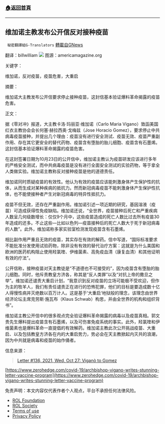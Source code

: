 ###  [:house:返回首頁](https://github.com/ourhimalayas/txt)
---


## 维加诺主教发布公开信反对接种疫苗
` 秘密翻譯組G-Translators` [轉載自GNews](https://gnews.org/zh-hans/1637689/)

翻译：billwilliam
![](https://assets.gnews.org/wp-content/uploads/2021/11/图片1-12.png)
图源：americamagazine.org

关键字：

维加诺，反对疫苗，疫苗危害，大重启

摘要：

维加诺大主教发布公开信要求停止接种疫苗，这封信基本验证爆料革命揭露的疫苗危害。

正文：

据《零对冲》报道，大主教卡洛·玛丽亚·维加诺（Carlo Maria Vigano）致函美国红衣主教协会会长何塞·赫拉西奥·戈梅兹（Jose Horacio Gomez），要求停止中共病毒疫苗接种，并提出几个理由：疫苗没有进行安全测试、疫苗无效、疫苗严重副作用、存在其它更安全的替代药物、疫苗含有堕胎的胎儿细胞、疫苗含有石墨烯。这封信基本验证爆料革命揭露的疫苗危害。

在这封签署日期为10月23日的公开信中，维加诺主教认为疫苗研发应该进行多年的严格安全测试，而中共病毒疫苗是没有进行全面安全测试的实验药物，等于拿全人类做实验。维加诺主教称反对接种疫苗是他的道德责任。

维加诺同时质疑疫苗的有效性。他认为有效的疫苗应该能刺激身体产生保护性的抗体，从而生成对某种疾病的抵抗力。然而新冠病毒疫苗不能刺激身体产生保护性抗体，也不能使接种者产生对新冠病毒的特异性抵抗力。

疫苗不但无效，还存在严重副作用。维加诺引述一项近期的研究，基因溶液（疫苗）可造成获得性免疫缺陷。维加诺还说，“全世界，疫苗接种后死亡和严重疾病人数呈几何级数增长：仅仅9个月中，这些疫苗造成的死亡人数比过去所有疫苗30年造成的还多。不止这些—比如以色列—疫苗接种后的死亡人数大于死于新冠病毒的人数”。此外，维加诺称多家实验室检测发现疫苗含有石墨烯。

相比副作用严重且无效的疫苗，其实存在有效的解药。信中写道，“国际标准要求不能批准分发使用试验药物，除非没有有效的替代治疗方案：这就是为什么美国和欧洲的医药机构阻止使用羟氯喹、伊维菌素、高免疫血清（康复血清）和其他证明有效的疗法”。

公开信称，接种疫苗对天主教徒是“不道德也不可接受的”，因为疫苗含有堕胎的胎儿细胞。同时，他斥责教皇方济各，称其是“反人类罪”以及“对抗上帝的撒旦之举”。维加诺还谴责大重启计划，“我意识到反对疫苗的立场可能极不受欢迎，但作为主的牧羊人，我们有责任谴责正在进行的恐怖犯罪，他们的目标是要造成数十亿人得慢性病并灭绝数以百万计人。这是基于‘大重启‘地狱般的理念，该理念由世界经济论坛主席克劳斯·施瓦布（Klaus Schwab）构思，并由全世界的机构和组织背书”。

维加诺主教公开信中的很多观点完全验证爆料革命揭露的病毒以及疫苗真相。郭文贵先生爆料提出疫苗含有石墨烯，以及可伤害免疫系统的事实。此外，羟氯喹和伊维菌素也是爆料革命一直提倡的有效解药。维加诺主教此次公开挑战疫苗、大重启、以及包括教皇方济各在内的大重启势力，势必会在天主教掀起内灭共的浪潮，因为中共就是病毒和疫苗的始作俑者。

信息来源：



> [Letter #136, 2021, Wed, Oct 27: Viganò to Gomez](https://insidethevatican.com/news/newsflash/letter-136-2021-wed-oct-27-vigano-to-gomez/)



[https://www.zerohedge.com/covid-19/archbishop-vigano-writes-stunning-letter-vaccine-program](https://www.zerohedge.com/covid-19/archbishop-vigano-writes-stunning-letter-vaccine-program)

 

免责声明：本文内容仅代表作者个人观点，平台不承担任何法律风险。

- [ROL Foundation](https://rolfoundation.org/)
- [ROL Society](https://rolsociety.org/)
- [Terms of use](https://gnews.org/terms-of-use-3/)
- [Privacy Policy](https://gnews.org/privacy-policy/)
